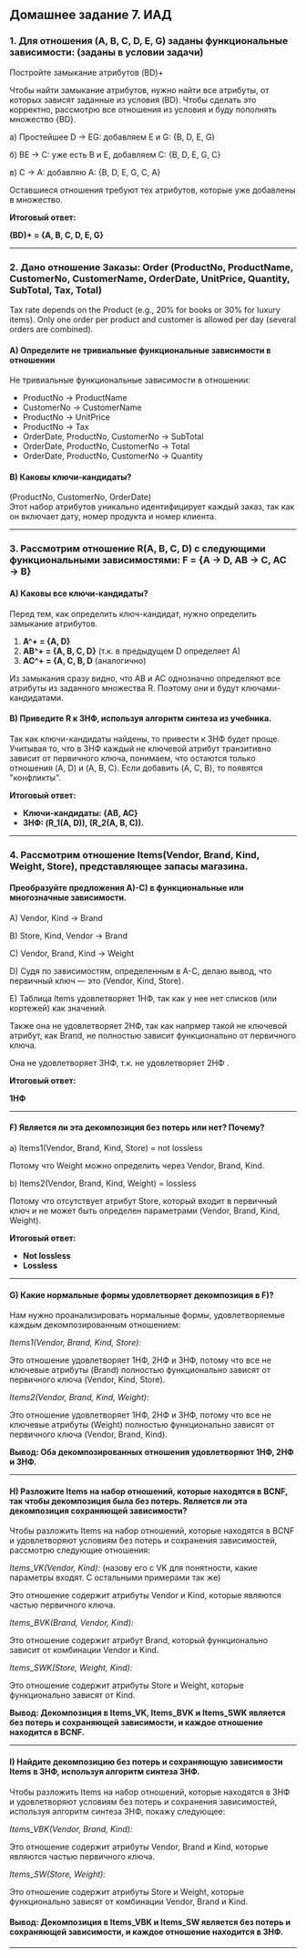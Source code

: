 ## Домашнее задание 7. ИАД 

### 1. Для отношения (A, B, C, D, E, G) заданы функциональные зависимости: (заданы в условии задачи)
Постройте замыкание атрибутов (BD)+

Чтобы найти замыкание атрибутов, нужно найти все атрибуты, от которых зависят заданные из условия (BD). Чтобы сделать это корректно, рассмотрю все отношения из условия и буду пополнять множество {BD}.

a) Простейшее D → EG: добавляем E и G: {B, D, E, G}

б) BE → C: уже есть B и E, добавляем C: {B, D, E, G, C}

в) C → A: добавляю A: {B, D, E, G, C, A}

Оставшиеся отношения требуют тех атрибутов, которые уже добавлены в множество.

**Итоговый ответ:**

**(BD)+ = {A, B, C, D, E, G}**

---

### 2. Дано отношение Заказы: Order (ProductNo, ProductName, CustomerNo, CustomerName, OrderDate, UnitPrice, Quantity, SubTotal, Tax, Total)

Tax rate depends on the Product (e.g., 20% for books or 30% for luxury items). Only one order per product and customer is allowed per day (several orders are combined).

#### A) Определите не тривиальные функциональные зависимости в отношении

Не тривиальные функциональные зависимости в отношении:

- ProductNo → ProductName
- CustomerNo → CustomerName
- ProductNo → UnitPrice
- ProductNo → Tax
- OrderDate, ProductNo, CustomerNo → SubTotal
- OrderDate, ProductNo, CustomerNo → Total
- OrderDate, ProductNo, CustomerNo → Quantity

#### B) Каковы ключи-кандидаты?

(ProductNo, CustomerNo, OrderDate)  
Этот набор атрибутов уникально идентифицирует каждый заказ, так как он включает дату, номер продукта и номер клиента.

---

### 3. Рассмотрим отношение R(A, B, C, D) с следующими функциональными зависимостями: F = {A → D, AB → C, AC → B}

#### A) Каковы все ключи-кандидаты?

Перед тем, как определить ключ-кандидат, нужно определить замыкание атрибутов.

1. **A^+ = {A, D}** 
2. **AB^+ = {A, B, C, D}** (т.к. в предыдущем D определяет A)
3. **AC^+ = {A, C, B, D** (аналогично)

Из замыкания сразу видно, что AB и AC однозначно определяют все атрибуты из заданного множества R. Поэтому они и будут ключами-кандидатами.

#### B) Приведите R к 3НФ, используя алгоритм синтеза из учебника.

Так как ключи-кандидаты найдены, то привести к 3НФ будет проще. Учитывая то, что в 3НФ каждый не ключевой атрибут транзитивно зависит от первичного ключа, понимаем, что остаются только отношения (A, D) и (A, B, C). Если добавить (A, C, B), то появятся "конфликты".

**Итоговый ответ:**
- **Ключи-кандидаты: {AB, AC}**
- **3НФ: (R_1(A, D)), (R_2(A, B, C)).**

---

### 4. Рассмотрим отношение Items(Vendor, Brand, Kind, Weight, Store), представляющее запасы магазина.

#### Преобразуйте предложения A)-C) в функциональные или многозначные зависимости.

A) Vendor, Kind → Brand

B) Store, Kind, Vendor → Brand

C) Vendor, Brand, Kind → Weight

D) Судя по зависимостям, определенным в A-C, делаю вывод, что первичный ключ — это (Vendor, Kind, Store).

E) Таблица Items удовлетворяет 1НФ, так как у нее нет списков (или кортежей) как значений.

Также она не удовлетворяет 2НФ, так как напрмер такой не ключевой атрибут, как Brand, не полностью зависит функционально от первичного ключа.

Она не удовлетворяет 3НФ, т.к. не удовлетворяет 2НФ .

**Итоговый ответ:**

**1НФ**

___ 

#### F) Является ли эта декомпозиция без потерь или нет? Почему?

a) Items1(Vendor, Brand, Kind, Store) = not lossless

Потому что Weight можно определить через Vendor, Brand, Kind.

b) Items2(Vendor, Brand, Kind, Weight) = lossless

Потому что отсутствует атрибут Store, который входит в первичный ключ и не может быть определен параметрами (Vendor, Brand, Kind, Weight).

**Итоговый ответ:**
- **Not lossless**
- **Lossless**

___

#### G) Какие нормальные формы удовлетворяет декомпозиция в F)?

Нам нужно проанализировать нормальные формы, удовлетворяемые каждым декомпозированным отношением:

*Items1(Vendor, Brand, Kind, Store):*

Это отношение удовлетворяет 1НФ, 2НФ и 3НФ, потому что все не ключевые атрибуты (Brand) полностью функционально зависят от первичного ключа (Vendor, Kind, Store).

*Items2(Vendor, Brand, Kind, Weight):*

Это отношение удовлетворяет 1НФ, 2НФ и 3НФ, потому что все не ключевые атрибуты (Weight) полностью функционально зависят от первичного ключа (Vendor, Brand, Kind).

<b>Вывод: Оба декомпозированных отношения удовлетворяют 1НФ, 2НФ и 3НФ.</b>

___


#### H) Разложите Items на набор отношений, которые находятся в BCNF, так чтобы декомпозиция была без потерь. Является ли эта декомпозиция сохраняющей зависимости?

Чтобы разложить Items на набор отношений, которые находятся в BCNF и удовлетворяют условиям без потерь и сохранения зависимостей, рассмотрю следующие отношения:

*Items_VK(Vendor, Kind):* (назову его с VK для понятности, какие параметры входят. С остальными примерами так же)

Это отношение содержит атрибуты Vendor и Kind, которые являются частью первичного ключа.

*Items_BVK(Brand, Vendor, Kind):*

Это отношение содержит атрибут Brand, который функционально зависит от комбинации Vendor и Kind.

*Items_SWK(Store, Weight, Kind):*

Это отношение содержит атрибуты Store и Weight, которые функционально зависят от Kind.

<b>Вывод: Декомпозиция в Items_VK, Items_BVK и Items_SWK является без потерь и сохраняющей зависимости, и каждое отношение находится в BCNF.</b>

___


#### I) Найдите декомпозицию без потерь и сохраняющую зависимости Items в 3НФ, используя алгоритм синтеза 3НФ.

Чтобы разложить Items на набор отношений, которые находятся в 3НФ и удовлетворяют условиям без потерь и сохранения зависимостей, используя алгоритм синтеза 3НФ, покажу следующее:

*Items_VBK(Vendor, Brand, Kind):*

Это отношение содержит атрибуты Vendor, Brand и Kind, которые являются частью первичного ключа.

*Items_SW(Store, Weight):*

Это отношение содержит атрибуты Store и Weight, которые функционально зависят от комбинации Vendor, Brand и Kind.

#### Вывод: Декомпозиция в Items_VBK и Items_SW является без потерь и сохраняющей зависимости, и каждое отношение находится в 3НФ.

___
